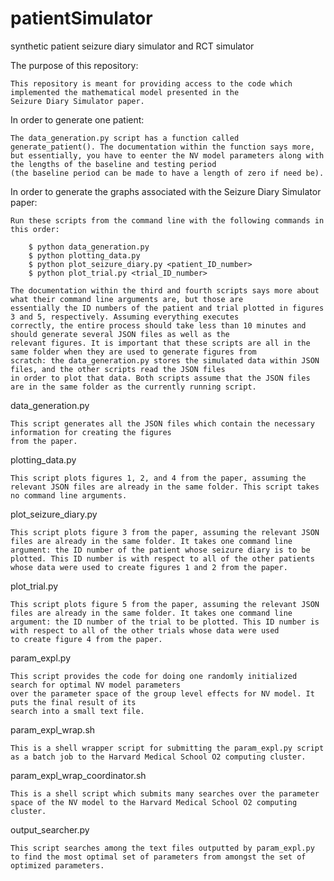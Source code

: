 # patientSimulator
synthetic patient seizure diary simulator and RCT simulator

The purpose of this repository:

    This repository is meant for providing access to the code which implemented the mathematical model presented in the 
    Seizure Diary Simulator paper.

In order to generate one patient:

    The data_generation.py script has a function called generate_patient(). The documentation within the function says more,
    but essentially, you have to eenter the NV model parameters along with the lengths of the baseline and testing period 
    (the baseline period can be made to have a length of zero if need be).

In order to generate the graphs associated with the Seizure Diary Simulator paper:

    Run these scripts from the command line with the following commands in this order:

        $ python data_generation.py
        $ python plotting_data.py
        $ python plot_seizure_diary.py <patient_ID_number>
        $ python plot_trial.py <trial_ID_number>
    
    The documentation within the third and fourth scripts says more about what their command line arguments are, but those are 
    essentially the ID numbers of the patient and trial plotted in figures 3 and 5, respectively. Assuming everything executes
    correctly, the entire process should take less than 10 minutes and should generate several JSON files as well as the
    relevant figures. It is important that these scripts are all in the same folder when they are used to generate figures from
    scratch: the data_generation.py stores the simulated data within JSON files, and the other scripts read the JSON files
    in order to plot that data. Both scripts assume that the JSON files are in the same folder as the currently running script.

data_generation.py

    This script generates all the JSON files which contain the necessary information for creating the figures
    from the paper.

plotting_data.py

    This script plots figures 1, 2, and 4 from the paper, assuming the relevant JSON files are already in the same folder. This script takes
    no command line arguments.

plot_seizure_diary.py

    This script plots figure 3 from the paper, assuming the relevant JSON files are already in the same folder. It takes one command line
    argument: the ID number of the patient whose seizure diary is to be plotted. This ID number is with respect to all of the other patients
    whose data were used to create figures 1 and 2 from the paper.

plot_trial.py

    This script plots figure 5 from the paper, assuming the relevant JSON files are already in the same folder. It takes one command line
    argument: the ID number of the trial to be plotted. This ID number is with respect to all of the other trials whose data were used 
    to create figure 4 from the paper.

param_expl.py

    This script provides the code for doing one randomly initialized search for optimal NV model parameters 
    over the parameter space of the group level effects for NV model. It puts the final result of its 
    search into a small text file.

param_expl_wrap.sh

    This is a shell wrapper script for submitting the param_expl.py script as a batch job to the Harvard Medical School O2 computing cluster.

param_expl_wrap_coordinator.sh

    This is a shell script which submits many searches over the parameter space of the NV model to the Harvard Medical School O2 computing cluster.

output_searcher.py

    This script searches among the text files outputted by param_expl.py to find the most optimal set of parameters from amongst the set of 
    optimized parameters.
